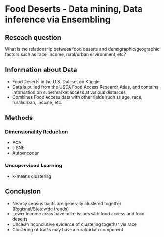 # Food Deserts - Data mining, Data inference via Ensembling

## Reseach question 

  What is the relationship between food deserts and demographic/geographic factors such as race, income, rural/urban environment, etc?

## Information about Data
  - Food Deserts in the U.S. Dataset on Kaggle
  - Data is pulled from the USDA Food Access Research Atlas, and contains information on supermarket access at various distances
  - Combines Food Access data with other fields such as age, race, rural/urban, income, etc.
  
## Methods

### Dimensionality Reduction
- PCA 
- t-SNE
- Autoencoder 

### Unsupervised Learning 
- k-means clustering

## Conclusion
  - Nearby census tracts are generally clustered together (Regional/Statewide trends)
  - Lower income areas have more issues with food access and food deserts
  - Unclear/inconclusive evidence of clustering together via race
  - Clustering of tracts may have a rural/urban component

  
